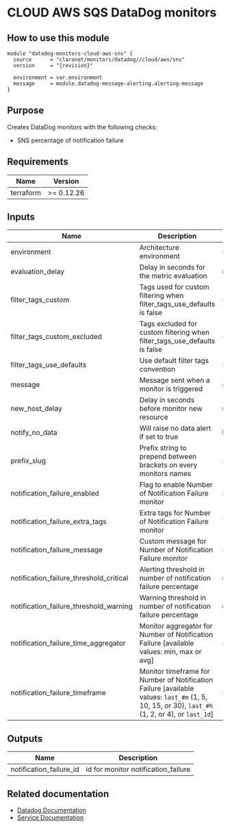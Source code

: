 # CLOUD AWS SQS DataDog monitors

## How to use this module

```hcl
module "datadog-monitors-cloud-aws-sns" {
  source      = "claranet/monitors/datadog//cloud/aws/sns"
  version     = "{revision}"

  environment = var.environment
  message     = module.datadog-message-alerting.alerting-message
}

```

## Purpose

Creates DataDog monitors with the following checks:

- SNS percentage of notification failure

## Requirements

| Name | Version |
|------|---------|
| terraform | >= 0.12.26 |

## Inputs

| Name | Description | Type | Default | Required |
|------|-------------|------|---------|:--------:|
| environment | Architecture environment | `string` | n/a | yes |
| evaluation\_delay | Delay in seconds for the metric evaluation | `number` | `900` | no |
| filter\_tags\_custom | Tags used for custom filtering when filter\_tags\_use\_defaults is false | `string` | `"*"` | no |
| filter\_tags\_custom\_excluded | Tags excluded for custom filtering when filter\_tags\_use\_defaults is false | `string` | `""` | no |
| filter\_tags\_use\_defaults | Use default filter tags convention | `string` | `"true"` | no |
| message | Message sent when a monitor is triggered | `any` | n/a | yes |
| new\_host\_delay | Delay in seconds before monitor new resource | `number` | `300` | no |
| notify\_no\_data | Will raise no data alert if set to true | `bool` | `true` | no |
| prefix\_slug | Prefix string to prepend between brackets on every monitors names | `string` | `""` | no |
| notification\_failure\_enabled | Flag to enable Number of Notification Failure monitor | `string` | `"false"` | no |
| notification\_failure\_extra\_tags | Extra tags for Number of Notification Failure monitor | `list(string)` | `[]` | no |
| notification\_failure\_message | Custom message for Number of Notification Failure monitor | `string` | `""` | no |
| notification\_failure\_threshold\_critical | Alerting threshold in number of notification failure percentage | `number` | `10` | no |
| notification\_failure\_threshold\_warning | Warning threshold in number of notification failure percentage | `number` | `5` | no |
| notification\_failure\_time\_aggregator | Monitor aggregator for Number of Notification Failure [available values: min, max or avg] | `string` | `"min"` | no |
| notification\_failure\_timeframe | Monitor timeframe for Number of Notification Failure [available values: `last_#m` (1, 5, 10, 15, or 30), `last_#h` (1, 2, or 4), or `last_1d`] | `string` | `"last_30m"` | no |

## Outputs

| Name | Description |
|------|-------------|
| notification\_failure\_id | id for monitor notification\_failure |

## Related documentation
* [Datadog Documentation](https://docs.datadoghq.com/integrations/amazon_sns/)
* [Service Documentation](https://docs.aws.amazon.com/sns/index.html)
